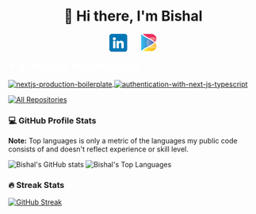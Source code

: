 <h1 align="center"> 👋 Hi there, I'm Bishal</h1>

<!-- Social icons section -->
<p align="center">
  <a href="https://www.linkedin.com/in/bishaal/"><img width="36px" alt="LinkedIn" title="LinkedIn" src="./assets/linkedin.png"/></a>
  &#8287;&#8287;&#8287;&#8287;&#8287;
  <a href="https://bishaal.com/"><img width="32px" alt="Dev.to" title="DenverCoder1 Dev.to" src="./assets/Bishal_icon.png"></a>
</p>

<details open>
  <summary style="font-size:20px; font-weight:bold; color:white;">📘 Projects You Might Like</summary>

  <p align="left">
    <a href="https://github.com/ghbishal/nextjs-boilerplate">
      <img align="center" width="300" src="https://denvercoder1-github-readme-stats.vercel.app/api/pin/?username=ghbishal&repo=nextjs-boilerplate&theme=react&bg_color=1F222E&title_color=f8b600&hide_border=true&icon_color=F8D866&show_icons=false" alt="nextjs-production-boilerplate"/>
    </a>
    <a href="https://github.com/ghbishal/authentication-with-next-js-typescript">
      <img align="center" width="300" src="https://denvercoder1-github-readme-stats.vercel.app/api/pin/?username=ghbishal&repo=authentication-with-next-js-typescript&theme=react&bg_color=1F222E&title_color=f8b600&hide_border=true&icon_color=F8D866&show_icons=false" alt="authentication-with-next-js-typescript"/>
    </a>
  </p>
  <a href="https://github.com/ghbishal?tab=repositories"><img alt="All Repositories" title="All Repositories" src="https://custom-icon-badges.demolab.com/badge/-Click%20Here%20For%20All%20My%20Repos-1F222E?style=for-the-badge&logoColor=white&logo=repo"/></a>
</details>

<h3>💻 GitHub Profile Stats</h3>
<b>Note:</b> Top languages is only a metric of the languages my public code consists of and doesn't reflect experience or skill level.

![Bishal's GitHub stats](https://denvercoder1-github-readme-stats.vercel.app/api?username=ghbishal&show_icons=true&include_all_commits=true&count_private=true&theme=gruvbox&border_radius=12&bg_color=135,222223,000000&hide_border=true)
![Bishal's Top Languages](https://denvercoder1-github-readme-stats.vercel.app/api/top-langs/?username=ghbishal&count_private=true&theme=gruvbox&hide_border=true&layout=compact&langs_count=8&bg_color=135,222223,000000&border_radius=12)

<h3>🔥 Streak Stats</h3>

[![GitHub Streak](https://streak-stats.demolab.com/?user=ghbishal)](https://git.io/streak-stats)

<!--
**ghbishal/ghbishal** is a ✨ _special_ ✨ repository because its `README.md` (this file) appears on your GitHub profile.

Here are some ideas to get you started:

- 🔭 I’m currently working on ...
- 🌱 I’m currently learning ...
- 👯 I’m looking to collaborate on ...
- 🤔 I’m looking for help with ...
- 💬 Ask me about ...
- 📫 How to reach me: ...
- 😄 Pronouns: ...
- ⚡ Fun fact: ...
-->
